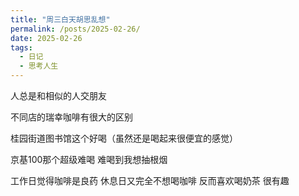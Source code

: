```yaml
---
title: "周三白天胡思乱想"
permalink: /posts/2025-02-26/
date: 2025-02-26
tags:
  - 日记
  - 思考人生
---
```


人总是和相似的人交朋友

不同店的瑞幸咖啡有很大的区别

桂园街道图书馆这个好喝（虽然还是喝起来很便宜的感觉） 

京基100那个超级难喝 难喝到我想抽根烟

工作日觉得咖啡是良药 休息日又完全不想喝咖啡 反而喜欢喝奶茶 很有趣
